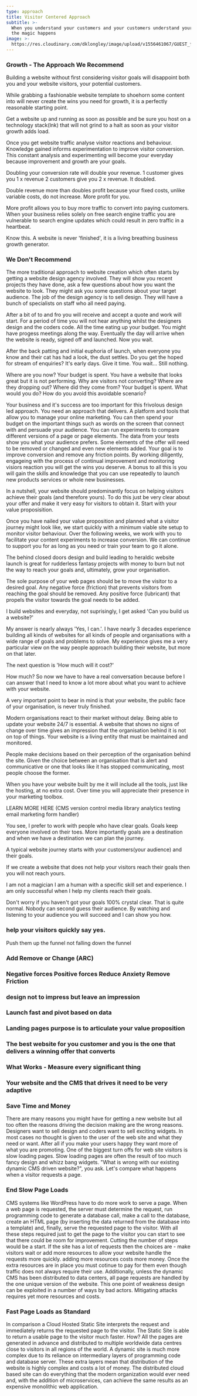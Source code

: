 ```yaml
---
type: approach
title: Visitor Centered Approach
subtitle: >-
  When you understand your customers and your customers understand your offer
  the magic happens
image: >-
  https://res.cloudinary.com/dklongley/image/upload/v1556461067/GUEST_f5d0cfc3-9d02-4ee0-a6c6-ed5dc09971d1.jpg
---
```

### Growth - The Approach We Recommend

Building a website without first considering visitor goals will disappoint both you and your website visitors, your potential customers.

While grabbing a fashionable website template to shoehorn some content into will never create the wins you need for growth, it is a perfectly reasonable starting point.  

Get a website up and running as soon as possible and be sure you host on a  technology stack(lnk) that will not grind to a halt as soon as your visitor growth adds load. 

Once you get website traffic analyse visitor reactions and behaviour. Knowledge gained informs experimentation to improve visitor conversion. This constant analysis and experimenting will become your everyday because improvement and growth are your goals. 

Doubling your conversion rate will double your revenue. 1 customer gives you 1 x revenue 2 customers give you 2 x revenue. It doubled. 

Double revenue more than doubles profit because your fixed costs, unlike variable costs, do not increase. More profit for you.

More profit allows you to buy more traffic to convert into paying customers.  When your business relies solely on free search engine traffic you are vulnerable to search engine updates which could result in zero traffic in a heartbeat.

Know this. A website is never 'finished', it is a living breathing business growth generator.

### We Don't Recommend
The more traditional approach to website creation which often starts by getting a website design agency involved.  They will show you recent projects they have done, ask a few questions about how you want the website to look. They might ask you some questions about your target audience. The job of the design agency is to sell design. They will have a bunch of specialists on staff who all need paying.

After a bit of to and fro you will receive and accept a quote and work will start. For a period of time you will not hear anything whilst the designers design and the coders code. All the time eating up your budget. You might have progess meetings along the way. Eventually the day will arrive when the website is ready, signed off and launched. Now you wait.

After the back patting and initial euphoria of launch, when everyone you know and their cat has had a look, the dust settles. Do you get the hoped for stream of enquiries? It's early days. Give it time. You wait... Still nothing.

Where are you now? Your budget is spent. You have a website that looks great but it is not performing. Why are visitors not converting? Where are they dropping out? Where did they come from? Your budget is spent. What would you do? How do you avoid this avoidable scenario?

Your business and it's success are too important for this frivolous design led approach. You need an approach that delivers. A platform and tools that allow you to manage your online marketing. You can then spend your budget on the important things such as words on the screen that connect with and persuade your audience. You can run experiments to compare different versions of a page or page elements. The data from your tests show you what your audience prefers. Some elements of the offer will need to be removed or changed and even new elements added. Your goal is to improve conversion and remove any friction points. By working diligently, engageing with the process of continual improvement and monitoring visiors reaction you will get the wins you deserve. A bonus to all this is you will gain the skills and knowledge that you can use repeatedly to launch new products services or whole new businesses.

In a nutshell, your website should predominantly focus on helping visitors achieve their goals (and therefore yours). To do this just be very clear about your offer and make it very easy for visitors to obtain it. Start with your value proposisition.

Once you have nailed your value proposition and planned what a visitor journey might look like, we start quickly with a minimum viable site setup to monitor visitor behaviour. Over the following weeks, we work with you to facilitate your content experiments to increase conversion. We can continue to support you for as long as you need or train your team to go it alone.

The behind closed doors design and build leading to heraldic website launch is great for rudderless fantasy projects with money to burn but not the way to reach your goals and, ultimately, grow your organisation.

The sole purpose of your web pages should be to move the visitor to a desired goal. Any negative force (friction) that prevents visitors from
reaching the goal should be removed. Any positive force (lubricant) that propels the visitor towards the goal needs to be added.

I build websites and everyday, not suprisingly, I get asked 'Can you build us a website?'

My answer is nearly always 'Yes, I can.'. I have nearly 3 decades experience building all kinds of websites for all kinds of people and organisations with a wide range of goals and problems to solve. My experience gives me a very particular view on the way people approach building their website, but more on that later.

The next question is 'How much will it cost?'

How much? So now we have to have a real conversation because before I can answer that I need to know a lot more about what you want to achieve
with your website.

A very important point to bear in mind is that your website, the public face of your organisation, is never truly finished.

Modern organisations react to their market without delay. Being able to update your website 24/7 is essential. A website that shows no signs of change over time gives an impression that the organisation behind it is not on top of things. Your website is a living entity that must be maintained and monitored.

People make decisions based on their perception of the organisation behind the site. Given the choice between an organisation that is alert and communicative or one that looks like it has stopped communicating, most people choose the former.

When you have your website built by me it will include all the tools, just like the hosting, at no extra cost. Over time you will appreciate their presence in your marketing toolbox.

LEARN MORE HERE (CMS version control media library analytics testing email marketing form handler)

You see, I prefer to work with people who have clear goals. Goals keep everyone involved on their toes. More importantly goals are a destination and when we have a destination we can plan the journey.

A typical website journey starts with your customers(your audience) and their goals.

If we create a website that does not help your visitors reach their goals then you will not reach yours.

I am not a magician I am a human with a specific skill set and experience. I am only successful when I help my clients reach their goals.

Don't worry if you haven't got your goals 100% crystal clear. That is quite normal. Nobody can second guess their audience. By watching and listening to your audience you will succeed and I can show you how.

### help your visitors quickly say yes.
Push them up the funnel not falling down the funnel
### Add Remove or Change (ARC)
### Negative forces Positive forces Reduce Anxiety Remove Friction

### design not to impress but leave an impression
### Launch fast and pivot based on data
### Landing pages purpose is to articulate your value proposition

### The best website for you customer and you is the one that delivers a winning offer that converts

### What Works - Measure every significant thing

### Your website and the CMS that drives it need to be very adaptive

### Save Time and Money
There are many reasons you might have for getting a new website but all too often the reasons driving the decision making are the wrong reasons. Designers want to sell design and coders want to sell exciting widgets. In most cases no thought is given to the user of the web site and what they need or want. After all if you make your users happy they want more of what you are promoting. One of the biggest turn offs for web site visitors is slow loading pages. Slow loading pages are often the result of too much fancy design and whizz bang widgets.
"What is wrong with our existing dynamic CMS driven website?", you ask. Let's compare what happens when a visitor requests a page.
### End Slow Page Loads
CMS systems like WordPress have to do more work to serve a page. When a web page is requested, the server must determine the request, run programming code to generate a database call, make a call to the database, create an HTML page (by inserting the data returned from the database into a template) and, finally, serve the requested page to the visitor. With all these steps required just to get the page to the visitor you can start to see that there could be room for improvement. Cutting the number of steps would be a start.
If the site has a lot of requests then the choices are - make visitors wait or add more resources to allow your website handle the requests more quickly. adding more resources costs more money. Once the extra resources are in place you must cotinue to pay for them even though traffic does not always require their use. Additionally, unless the dynamic CMS has been distributed to data centers, all page requests are handled by the one unique version of the website. This one point of weakness design can be exploited in a number of ways by bad actors. Mitigating attacks requires yet more resources and costs. 
### Fast Page Loads as Standard
In comparison a Cloud Hosted Static Site interprets the request and immediately returns the requested page to the visitor. The Static Site is able to return a usable page to the visitor much faster. How? All the pages are generated in advance and distributed to multiple worldwide data centres close to visitors in all regions of the world. 
A dynamic site is much more complex due to its reliance on intermediary layers of programming code and database server. These extra layers mean that distribution of the website is highly complex and costs a lot of money.
The distributed cloud based site can do everything that the modern organization would ever need and, with the addition of microservices, can achieve the same results as an expensive monolithic web application.

